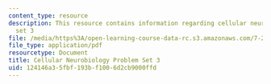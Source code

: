 ```yaml
---
content_type: resource
description: This resource contains information regarding cellular neurobiology problem
  set 3
file: /media/https%3A/open-learning-course-data-rc.s3.amazonaws.com/7-29j-cellular-neurobiology-spring-2012/124146a35fbf193bf1006d2cb9000ffd_MIT7_29JS12_PSet_3.pdf
file_type: application/pdf
resourcetype: Document
title: Cellular Neurobiology Problem Set 3
uid: 124146a3-5fbf-193b-f100-6d2cb9000ffd
---
```

